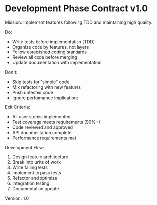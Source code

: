 # Development Phase Contract v1.0

Mission: Implement features following TDD and maintaining high quality.

Do:
- Write tests before implementation (TDD)
- Organize code by features, not layers
- Follow established coding standards
- Review all code before merging
- Update documentation with implementation

Don't:
- Skip tests for "simple" code
- Mix refactoring with new features
- Push untested code
- Ignore performance implications

Exit Criteria:
- All user stories implemented
- Test coverage meets requirements (90%+)
- Code reviewed and approved
- API documentation complete
- Performance requirements met

Development Flow:
1. Design feature architecture
2. Break into units of work
3. Write failing tests
4. Implement to pass tests
5. Refactor and optimize
6. Integration testing
7. Documentation update

Version: 1.0